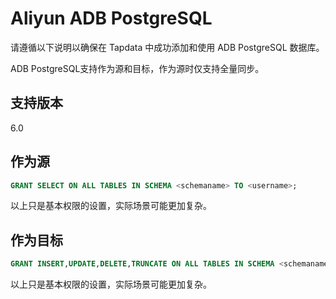 # Aliyun ADB PostgreSQL

请遵循以下说明以确保在 Tapdata 中成功添加和使用 ADB PostgreSQL 数据库。

ADB PostgreSQL支持作为源和目标，作为源时仅支持全量同步。

## 支持版本

6.0

## 作为源

```sql
GRANT SELECT ON ALL TABLES IN SCHEMA <schemaname> TO <username>;
```

以上只是基本权限的设置，实际场景可能更加复杂。

## 作为目标

```sql
GRANT INSERT,UPDATE,DELETE,TRUNCATE ON ALL TABLES IN SCHEMA <schemaname> TO <username>;
```

以上只是基本权限的设置，实际场景可能更加复杂。
